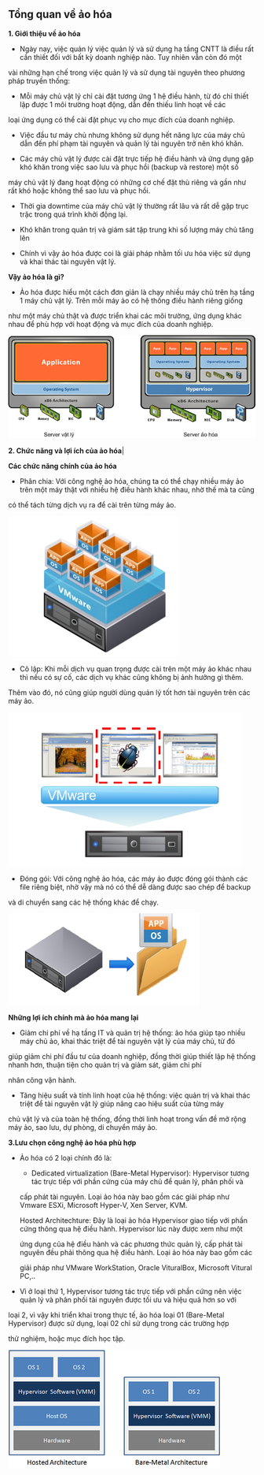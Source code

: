## **Tổng quan về ảo hóa**

**1. Giới thiệu về ảo hóa**

- Ngày nay, việc quản lý việc quản lý và sử dụng hạ tầng CNTT là điều rất cần thiết đối với bất kỳ doanh nghiệp nào. Tuy nhiên vẫn còn đó một

vài những hạn chế trong việc quản lý và sử dụng tài nguyên theo phương pháp truyền thống:

- Mỗi máy chủ vật lý chỉ cài đặt tương ứng 1 hệ điều hành, từ đó chỉ thiết lập được 1 môi trường hoạt động, dẫn đến thiếu linh hoạt về các 

loại ứng dụng có thể cài đặt phục vụ cho mục đích của doanh nghiệp. 

- Việc đầu tư máy chủ nhưng không sử dụng hết năng lực của máy chủ dẫn đến phí phạm tài nguyên và quản lý tài nguyên trở nên khó khăn.

- Các máy chủ vật lý được cài đặt trực tiếp hệ điều hành và ứng dụng gặp khó khăn trong việc sao lưu và phục hồi (backup và restore) một số 

máy chủ vật lý đang hoạt động có những cơ chế đặt thù riêng và gần như rất khó hoặc không thể sao lưu và phục hồi. 

- Thời gia downtime của máy chủ vật lý thường rất lâu và rất dễ gặp trục trặc trong quá trình khởi động lại.

- Khó khăn trong quản trị và giám sát tập trung khi số lượng máy chủ tăng lên 

- Chính vì vậy ảo hóa được coi là giải pháp nhằm tối ưu hóa việc sử dụng và khai thác tài nguyên vật lý.


**Vậy ảo hóa là gì?**

- Ảo hóa được hiểu một cách đơn giản là chạy nhiều máy chủ trên hạ tầng 1 máy chủ vật lý. Trên mỗi máy ảo có hệ thống điều hành riêng giống 

như một máy chủ thật và được triển khai các môi trường, ứng dụng khác nhau để phù hợp với hoạt động và mục đích của doanh nghiệp. 

[![](https://github.com/iamjohnny95/repolis_internship/raw/master/img/KVM/1.jpg)](https://github.com/iamjohnny95/repolis_internship/blob/master/img/KVM/1.jpg)

**2. Chức năng và lợi ích của ảo hóa**|

**Các chức năng chính của ảo hóa**

- Phân chia: Với công nghệ ảo hóa, chúng ta có thể chạy nhiều máy ảo trên một máy thật với nhiều hệ điều hành khác nhau, nhờ thế mà ta cũng 

có thể tách từng dịch vụ ra để cài trên từng máy ảo.

[![](https://github.com/iamjohnny95/repolis_internship/raw/master/img/KVM/2.png)](https://github.com/iamjohnny95/repolis_internship/blob/master/img/KVM/2.png)

- Cô lập: Khi mỗi dịch vụ quan trọng được cài trên một máy ảo khác nhau thì nếu có sự cố, các dịch vụ khác cũng không bị ảnh hưởng gì thêm. 

Thêm vào đó, nó cũng giúp người dùng quản lý tốt hơn tài nguyên trên các máy ảo. 

[![](https://github.com/iamjohnny95/repolis_internship/raw/master/img/KVM/3.png)](https://github.com/iamjohnny95/repolis_internship/blob/master/img/KVM/3.png)

- Đóng gói: Với công nghệ ảo hóa, các máy ảo được đóng gói thành các file riêng biệt, nhờ vậy mà nó có thể dễ dàng được sao chép để backup

và di chuyển sang các hệ thống khác để chạy.

[![](https://github.com/iamjohnny95/repolis_internship/raw/master/img/KVM/4.png)](https://github.com/iamjohnny95/repolis_internship/blob/master/img/KVM/4.png)

**Những lợi ích chính mà ảo hóa mang lại**

- Giảm chi phí về hạ tầng IT và quản trị hệ thống: ảo hóa giúp tạo nhiều máy chủ ảo, khai thác triệt để tài nguyên vật lý của máy chủ, từ đó 

giúp giảm chi phí đầu tư của doanh nghiệp, đồng thời giúp thiết lập hệ thống nhanh hơn, thuận tiện cho quản trị và giảm sát, giảm chi phí 

nhân công vận hành.

- Tăng hiệu suất và tính linh hoạt của hệ thống: việc quản trị và khai thác triệt để tài nguyên vật lý giúp nâng cao hiệu suất của từng máy 

chủ vật lý và của toàn hệ thống, đồng thời linh hoạt trong vấn đề mở rộng máy ảo, sao lưu, dự phòng, di chuyển máy ảo.

**3.Lưu chọn công nghệ ảo hóa phù hợp**

- Ảo hóa có 2 loại chính đó là:

	- Dedicated virtualization (Bare-Metal Hypervisor): Hypervisor tương tác trực tiếp với phần cứng của máy chủ để quản lý, phân phối và 

	cấp phát tài nguyên. Loại ảo hóa này bao gồm các giải pháp như Vmware ESXi, Microsoft Hyper-V, Xen Server, KVM.

	Hosted Architechture: Đây là loại ảo hóa Hypervisor giao tiếp với phần cứng thông qua hệ điều hành. Hypervisor lúc này được xem như một 

	ứng dụng của hệ điều hành và các phương thức quản lý, cấp phát tài nguyên đều phải thông qua hệ điều hành. Loại ảo hóa này bao gồm các 

	giải pháp như VMware WorkStation, Oracle VituralBox, Microsoft Vitural PC,..

- Vì ở loại thứ 1, Hypervisor tương tác trực tiếp với phần cứng nên việc quản lý và phân phối tài nguyên được tối ưu và hiệu quả hơn so với 

loại 2, vì vậy khi triển khai trong thực tế, ảo hóa loại 01 (Bare-Metal Hypervisor) được sử dụng, loại 02 chỉ sử dụng trong các trường hợp 

thử nghiệm, hoặc mục đích học tập.

[![](https://github.com/iamjohnny95/repolis_internship/raw/master/img/KVM/5.png)](https://github.com/iamjohnny95/repolis_internship/blob/master/img/KVM/5.png)









